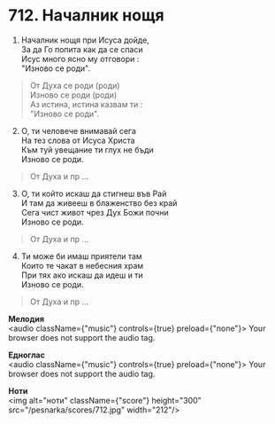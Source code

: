 # 712. Началник нощя

1. Началник нощя при Исуса дойде,  
За да Го попита как да се спаси  
Исус много ясно му отговори :  
"Изново се роди".  

> От Духа се роди (роди)  
> Изново се роди (роди)  
> Аз истина, истина казвам ти :  
> "Изново се роди".  

2. О, ти человече внимавай сега  
На тез слова от Исуса Христа  
Към туй увещание ти глух не бъди  
Изново се роди.  

> От Духа и пр ...  

3. О, ти който искаш да стигнеш във Рай  
И там да живееш в блаженство без край  
Сега чист живот чрез Дух Божи почни  
Изново се роди.  

> От Духа и пр ...  

4. Ти може би имаш приятели там  
Които те чакат в небесния храм  
При тях ако искаш да идеш и ти  
Изново се роди.  

> От Духа и пр ...

**Мелодия**  
<audio className={"music"} controls={true} preload={"none"}>
    <source src="/pesnarka/mp3/712.mp3" type="audio/mpeg"/>
    Your browser does not support the audio tag.
</audio>

**Едноглас**  
<audio className={"music"} controls={true} preload={"none"}>
    <source src="/pesnarka/transp/712.mp3" type="audio/mpeg"/>
    Your browser does not support the audio tag.
</audio>

**Ноти**  
<img alt="ноти" className={"score"} height="300" src="/pesnarka/scores/712.jpg" width="212"/>
